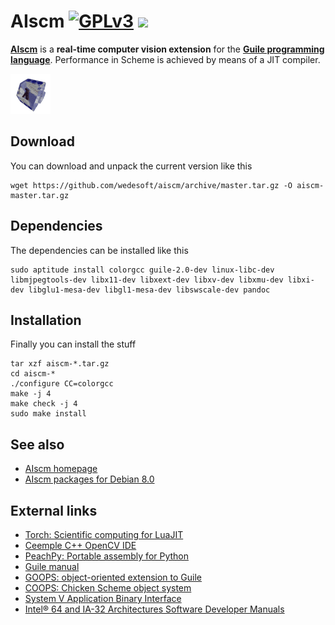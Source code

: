 # AIscm [![GPLv3](https://img.shields.io/badge/license-GPLv3-red.png)](https://www.gnu.org/copyleft/gpl.html) [![](https://img.shields.io/circleci/project/wedesoft/aiscm/master.png)](https://circleci.com/gh/wedesoft/aiscm)

[**AIscm**][1] is a **real-time computer vision extension** for the
[**Guile programming language**][2]. Performance in Scheme is achieved by means
of a JIT compiler.

![](doc/aiscm.gif "AIscm")

## Download

You can download and unpack the current version like this

```Shell
wget https://github.com/wedesoft/aiscm/archive/master.tar.gz -O aiscm-master.tar.gz
```

## Dependencies

The dependencies can be installed like this

```Shell
sudo aptitude install colorgcc guile-2.0-dev linux-libc-dev libmjpegtools-dev libx11-dev libxext-dev libxv-dev libxmu-dev libxi-dev libglu1-mesa-dev libgl1-mesa-dev libswscale-dev pandoc
```

## Installation

Finally you can install the stuff

```Shell
tar xzf aiscm-*.tar.gz
cd aiscm-*
./configure CC=colorgcc
make -j 4
make check -j 4
sudo make install
```

## See also

* [AIscm homepage][1]
* [AIscm packages for Debian 8.0][3]

## External links

* [Torch: Scientific computing for LuaJIT](http://torch.ch/)
* [Ceemple C++ OpenCV IDE](http://www.ceemple.com/)
* [PeachPy: Portable assembly for Python](https://github.com/Maratyszcza/PeachPy)
* [Guile manual](http://www.gnu.org/software/guile/manual/)
* [GOOPS: object-oriented extension to Guile](https://www.gnu.org/software/goops/)
* [COOPS: Chicken Scheme object system](http://wiki.call-cc.org/eggref/4/coops)
* [System V Application Binary Interface](http://www.x86-64.org/documentation/abi.pdf)
* [Intel® 64 and IA-32 Architectures Software Developer Manuals](http://www.intel.com/content/www/us/en/processors/architectures-software-developer-manuals.html)

[1]: http://www.wedesoft.de/aiscm/ "AIscm"
[2]: http://www.gnu.org/software/guile/ "Guile"
[3]: http://software.opensuse.org/download.html?project=home%3Awedesoft&package=aiscm
[4]: https://github.com/wedesoft/aiscm/releases

